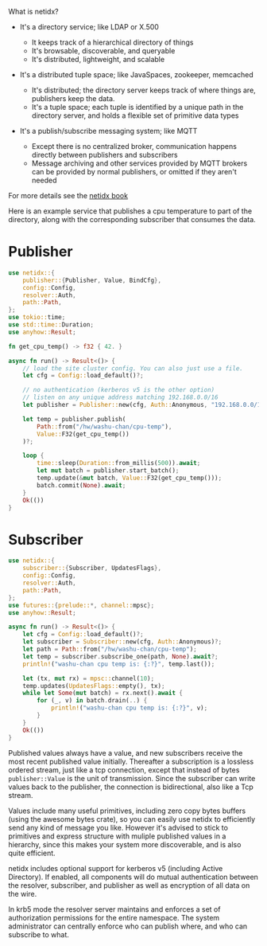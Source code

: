 What is netidx?

- It's a directory service; like LDAP or X.500
  - It keeps track of a hierarchical directory of things
  - It's browsable, discoverable, and queryable
  - It's distributed, lightweight, and scalable

- It's a distributed tuple space; like JavaSpaces, zookeeper, memcached
  - It's distributed; the directory server keeps track of where things are, publishers keep the data.
  - It's a tuple space; each tuple is identified by a unique path in the directory server, and holds a flexible set of primitive data types

- It's a publish/subscribe messaging system; like MQTT
  - Except there is no centralized broker, communication happens directly between publishers and subscribers
  - Message archiving and other services provided by MQTT brokers can be provided by normal publishers, or omitted if they aren't needed

For more details see the [netidx book](https://estokes.github.io/netidx-book/)

Here is an example service that publishes a cpu temperature to
part of the directory, along with the corresponding subscriber
that consumes the data.

# Publisher
```rust
use netidx::{
    publisher::{Publisher, Value, BindCfg},
    config::Config,
    resolver::Auth,
    path::Path,
};
use tokio::time;
use std::time::Duration;
use anyhow::Result;

fn get_cpu_temp() -> f32 { 42. }

async fn run() -> Result<()> {
    // load the site cluster config. You can also just use a file.
    let cfg = Config::load_default()?;

    // no authentication (kerberos v5 is the other option)
    // listen on any unique address matching 192.168.0.0/16
    let publisher = Publisher::new(cfg, Auth::Anonymous, "192.168.0.0/16".parse()?).await?;

    let temp = publisher.publish(
        Path::from("/hw/washu-chan/cpu-temp"),
        Value::F32(get_cpu_temp())
    )?;

    loop {
        time::sleep(Duration::from_millis(500)).await;
        let mut batch = publisher.start_batch();
        temp.update(&mut batch, Value::F32(get_cpu_temp()));
        batch.commit(None).await;
    }
    Ok(())
}
```

# Subscriber
```rust
use netidx::{
    subscriber::{Subscriber, UpdatesFlags},
    config::Config,
    resolver::Auth,
    path::Path,
};
use futures::{prelude::*, channel::mpsc};
use anyhow::Result;

async fn run() -> Result<()> {
    let cfg = Config::load_default()?;
    let subscriber = Subscriber::new(cfg, Auth::Anonymous)?;
    let path = Path::from("/hw/washu-chan/cpu-temp");
    let temp = subscriber.subscribe_one(path, None).await?;
    println!("washu-chan cpu temp is: {:?}", temp.last());

    let (tx, mut rx) = mpsc::channel(10);
    temp.updates(UpdatesFlags::empty(), tx);
    while let Some(mut batch) = rx.next().await {
        for (_, v) in batch.drain(..) {
            println!("washu-chan cpu temp is: {:?}", v);
        }
    }
    Ok(())
}
```

Published values always have a value, and new subscribers receive
the most recent published value initially. Thereafter a
subscription is a lossless ordered stream, just like a tcp
connection, except that instead of bytes `publisher::Value` is the
unit of transmission. Since the subscriber can write values back
to the publisher, the connection is bidirectional, also like a Tcp
stream.

Values include many useful primitives, including zero copy bytes
buffers (using the awesome bytes crate), so you can easily use
netidx to efficiently send any kind of message you like. However
it's advised to stick to primitives and express structure with
muliple published values in a hierarchy, since this makes your
system more discoverable, and is also quite efficient.

netidx includes optional support for kerberos v5 (including Active
Directory). If enabled, all components will do mutual
authentication between the resolver, subscriber, and publisher as
well as encryption of all data on the wire.

In krb5 mode the resolver server maintains and enforces a set of
authorization permissions for the entire namespace. The system
administrator can centrally enforce who can publish where, and who
can subscribe to what.
